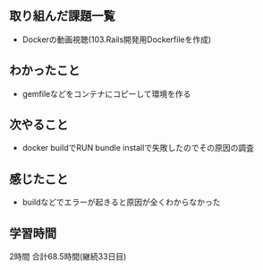 ## 取り組んだ課題一覧
- Dockerの動画視聴(103.Rails開発用Dockerfileを作成)
## わかったこと
- gemfileなどをコンテナにコピーして環境を作る
## 次やること 
- docker buildでRUN bundle installで失敗したのでその原因の調査
## 感じたこと
- buildなどでエラーが起きると原因が全くわからなかった


## 学習時間
2時間
合計68.5時間(継続33日目)
